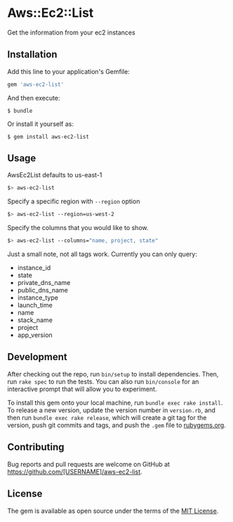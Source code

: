 # Aws::Ec2::List

Get the information from your ec2 instances

## Installation

Add this line to your application's Gemfile:

```ruby
gem 'aws-ec2-list'
```

And then execute:

    $ bundle

Or install it yourself as:

    $ gem install aws-ec2-list

## Usage

AwsEc2List defaults to us-east-1

```bash
$> aws-ec2-list
```

Specify a specific region with `--region` option

```bash
$> aws-ec2-list --region=us-west-2
```

Specify the columns that you would like to show.
```bash
$> aws-ec2-list --columns="name, project, state"
```

Just a small note, not all tags work. Currently you can only query:
  - instance_id
  - state
  - private_dns_name
  - public_dns_name
  - instance_type
  - launch_time
  - name
  - stack_name
  - project
  - app_version


## Development

After checking out the repo, run `bin/setup` to install dependencies. Then, run `rake spec` to run the tests. You can also run `bin/console` for an interactive prompt that will allow you to experiment.

To install this gem onto your local machine, run `bundle exec rake install`. To release a new version, update the version number in `version.rb`, and then run `bundle exec rake release`, which will create a git tag for the version, push git commits and tags, and push the `.gem` file to [rubygems.org](https://rubygems.org).

## Contributing

Bug reports and pull requests are welcome on GitHub at https://github.com/[USERNAME]/aws-ec2-list.


## License

The gem is available as open source under the terms of the [MIT License](http://opensource.org/licenses/MIT).

